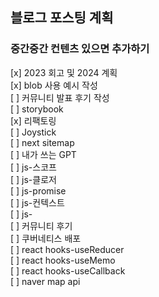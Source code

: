## 블로그 포스팅 계획

### 중간중간 컨텐츠 있으면 추가하기

[x] 2023 회고 및 2024 계획   
[x] blob 사용 예시 작성     
[ ] 커뮤니티 발표 후기 작성     
[ ] storybook     
[x] 리팩토링   
[ ] Joystick    
[ ] next sitemap    
[ ] 내가 쓰는 GPT    
[ ] js-스코프    
[ ] js-클로저    
[ ] js-promise    
[ ] js-컨텍스트    
[ ] js-    
[ ] 커뮤니티 후기    
[ ] 쿠버네티스 배포    
[ ] react hooks-useReducer    
[ ] react hooks-useMemo    
[ ] react hooks-useCallback     
[ ] naver map api    

